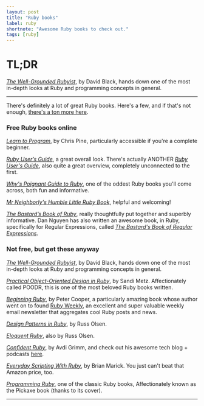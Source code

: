 ```yaml
---
layout: post
title: "Ruby books"
label: ruby
shortnote: "Awesome Ruby books to check out."
tags: [ruby]
---
```


# TL;DR
*[The Well-Grounded Rubyist](https://www.amazon.com/Well-Grounded-Rubyist-David-Black/dp/1933988657)*, by David Black, hands down one of the most in-depth looks at Ruby and programming concepts in general.

<hr>

There's definitely a lot of great Ruby books. Here's a few, and if that's not enough, [there's a ton more here](http://blog.ozim.eu/2016/04/29/books-every-ruby-slash-rails-dev-should-read).  

### Free Ruby books online
*[Learn to Program](https://pine.fm/LearnToProgram/)*, by Chris Pine, particularly accessible if you're a complete beginner.

*[Ruby User’s Guide](http://ruby-doc.org/docs/ruby-doc-bundle/UsersGuide/rg/index.html)*, a great overall look. There's actually ANOTHER *[Ruby User's Guide](http://www.rubyist.net/~slagell/ruby/index.html)*, also quite a great overview, completely unconnected to the first.

*[Why's Poignant Guide to Ruby](http://poignant.guide/)*, one of the oddest Ruby books you'll come across, both fun and informative.

*[Mr Neighborly's Humble Little Ruby Book](http://www.humblelittlerubybook.com/)*, helpful and welcoming!

*[The Bastard’s Book of Ruby](http://ruby.bastardsbook.com/toc/)*, really thoughtfully put together and superbly informative. Dan Nguyen has also written an awesome book, in Ruby, specifically for Regular Expressions, called *[The Bastard's Book of Regular Expressions](http://regex.bastardsbook.com/)*.

### Not free, but get these anyway  
*[The Well-Grounded Rubyist](https://www.amazon.com/Well-Grounded-Rubyist-David-Black/dp/1933988657)*, by David Black, hands down one of the most in-depth looks at Ruby and programming concepts in general.

*[Practical Object-Oriented Design in Ruby](http://www.poodr.com/)*, by Sandi Metz. Affectionately called POODR, this is one of the most beloved Ruby books written.

*[Beginning Ruby](https://www.amazon.com/Beginning-Ruby-Novice-Professional-Experts/dp/1430223634)*, by Peter Cooper, a particularly amazing book whose author went on to found [Ruby Weekly](http://rubyweekly.com/), an excellent and super valuable weekly email newsletter that aggregates cool Ruby posts and news.

*[Design Patterns in Ruby](https://www.amazon.com/Design-Patterns-Ruby-Russ-Olsen/dp/0321490452)*, by Russ Olsen.

*[Eloquent Ruby](https://www.amazon.com/Eloquent-Ruby-Addison-Wesley-Professional/dp/0321584104)*, also by Russ Olsen.

*[Confident Ruby](https://www.amazon.com/Confident-Ruby-Patterns-Joyful-Coding-ebook/dp/B00ETE0D2S)*, by Avdi Grimm, and check out his awesome tech blog + podcasts [here](http://www.virtuouscode.com/).

*[Everyday Scripting With Ruby](https://www.amazon.com/Everyday-Scripting-Ruby-Teams-Testers/dp/0977616614)*, by Brian Marick. You just can't beat that Amazon price, too.

*[Programming Ruby](http://ruby-doc.com/docs/ProgrammingRuby/)*, one of the classic Ruby books, Affectionately known as the Pickaxe book (thanks to its cover).  

<hr>
